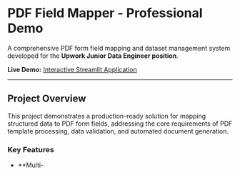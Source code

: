  # PDF Field Mapper - Professional Demo

A comprehensive PDF form field mapping and dataset management system developed for the **Upwork Junior Data Engineer position**.

**Live Demo:** [Interactive Streamlit Application](https://pdf-mapper-demo-4bbee5hatdhcx7uktswdph.streamlit.app)

---

## Project Overview

This project demonstrates a production-ready solution for mapping structured data to PDF form fields, addressing the core requirements of PDF template processing, data validation, and automated document generation.

### Key Features

- **Multi-
